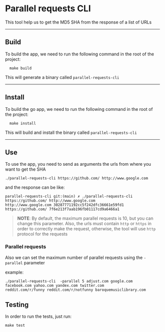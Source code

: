 # Parallel requests CLI

This tool help us to get the MD5 SHA from the response of a list of URLs
___
## Build
To build the app, we need to run the following command in the root of the project:
```
  make build
```
This will generate a binary called `parallel-requests-cli`
___
## Install
To build the go app, we need to run the following command in the root of the project:
```
  make install
```
This will build and install the binary called `parallel-requests-cli`
___
## Use

To use the app, you need to send as arguments the urls from where you want to get the SHA 
```
./parallel-requests-cli https://github.com/ http://www.google.com
```
and the response can be like:
```
parallel-requests-cli git:(main) ✗ ./parallel-requests-cli https://github.com/ http://www.google.com
http://www.google.com 30287771192cc5f242dfc36661e59fd1
https://github.com/ 7f6e213f7aab196fb01117cd9a6466a1
```
> **NOTE**: By default, the maximum parallel requests is 10, but you can change this parameter.
> Also, the urls must contain `http` or `https` in order to correctly make the request, otherwise, the tool will 
> use `http` protocol for the requests


### Parallel requests
Also we can set the maximum number of parallel requests using the `-parallel` parameter

example:
```
./parallel-requests-cli  -parallel 5 adjust.com google.com facebook.com yahoo.com yandex.com twitter.com
reddit.com/r/funny reddit.com/r/notfunny baroquemusiclibrary.com
```

## Testing
In order to run the tests, just run:
```
make test
```